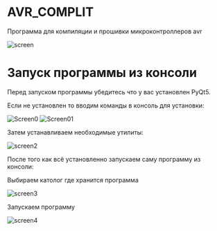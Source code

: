 # AVR_COMPLIT
Программа для компиляции и прошивки микроконтроллеров avr

![screen](https://user-images.githubusercontent.com/36957591/212601639-3a4a946f-aba5-4fe7-93c9-0571b6c01cbb.png)

# Запуск программы из консоли

Перед запуском программы убедитесь что у вас установлен PyQt5.

Если не установлен то вводим команды в консоль для установки:

![Screen0](https://user-images.githubusercontent.com/36957591/189531773-541815e5-8d98-426e-a170-6b3777d0bdcf.png)
![Screen01](https://user-images.githubusercontent.com/36957591/189531784-a81b9173-8b9c-49a9-bc31-2e5facf911f3.png)

Затем устанавливаем необходимые утилиты:

![screen2](https://user-images.githubusercontent.com/36957591/212602791-d738e519-fbad-4128-8965-04d803751621.png)

После того как всё установленно запускаем саму программу из консоли:

Выбираем католог где хранится программа

![screen3](https://user-images.githubusercontent.com/36957591/212603487-926f1dac-b13b-4b29-b947-32fbe6fd873d.png)

Запускаем программу

![screen4](https://user-images.githubusercontent.com/36957591/212603519-874d790a-afbf-45b2-882b-086f533cfec1.png)



